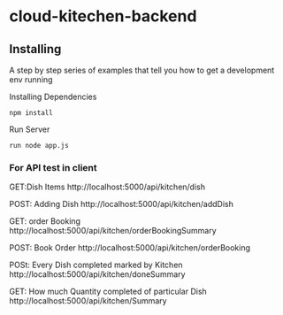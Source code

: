 # cloud-kitechen-backend

## Installing

A step by step series of examples that tell you how to get a development env running

Installing Dependencies
```
npm install
```
Run Server
```
run node app.js
```
### For API test in client 

GET:Dish Items
http://localhost:5000/api/kitchen/dish

POST: Adding Dish 
http://localhost:5000/api/kitchen/addDish

GET: order Booking
http://localhost:5000/api/kitchen/orderBookingSummary

POST: Book Order
http://localhost:5000/api/kitchen/orderBooking

POSt: Every Dish completed marked by Kitchen
http://localhost:5000/api/kitchen/doneSummary

GET: How much Quantity completed of particular Dish
http://localhost:5000/api/kitchen/Summary
